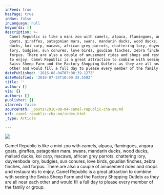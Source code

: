 ```yaml
---
inFeed: true
hasPage: true
inNav: false
inLanguage: null
keywords: []
description: >-
  Camel Republic is like a mini zoo with camels, alpaca, flamingoes, angora
  goats, giraffes, patagonian mara, swans, mandarin ducks, wood ducks, mallard
  ducks, koi carp, macaws, african grey parrots, chattering lory, duyvenbode
  lory, budgies, sun conures, love birds, goudian finches, zebra finches, and
  forpus. There are also a couple of amusement rides and shops and restaurants
  to enjoy. Camel Republic is a great attraction to combine with seeing the
  Swiss Sheep Farm and the Factory Shopping Outlets as they are all near each
  other and would fill a full day to please every member of the family or group.
datePublished: '2016-08-04T07:08:39.127Z'
dateModified: '2016-07-24T10:00:38.558Z'
title: ''
author: []
via: {}
authors: []
publisher: {}
starred: false
sourcePath: _posts/2016-08-04-camel-republic-cha-am.md
url: camel-republic-cha-am/index.html
_type: Article

---
```

![](https://the-grid-user-content.s3-us-west-2.amazonaws.com/1b0031fb-5904-4d26-b688-7511dd0684bf.jpg)

Camel Republic is like a mini zoo with camels, alpaca, flamingoes, angora goats, giraffes, patagonian mara, swans, mandarin ducks, wood ducks, mallard ducks, koi carp, macaws, african grey parrots, chattering lory, duyvenbode lory, budgies, sun conures, love birds, goudian finches, zebra finches, and forpus. There are also a couple of amusement rides and shops and restaurants to enjoy. Camel Republic is a great attraction to combine with seeing the Swiss Sheep Farm and the Factory Shopping Outlets as they are all near each other and would fill a full day to please every member of the family or group.